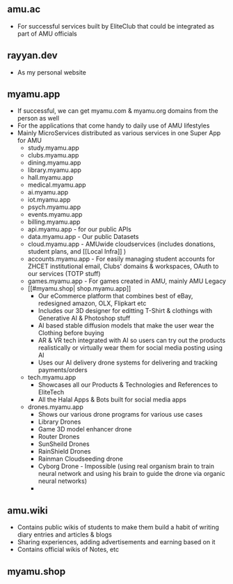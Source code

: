 
## amu.ac
- For successful services built by EliteClub that could be integrated as part of AMU officials

## rayyan.dev
- As my personal website
## myamu.app
- If successful, we can get myamu.com & myamu.org domains from the person as well
- For the applications that come handy to daily use of AMU lifestyles
- Mainly MicroServices distributed as various services in one Super App for AMU
	- study.myamu.app
	- clubs.myamu.app
	- dining.myamu.app
	- library.myamu.app
	- hall.myamu.app
	- medical.myamu.app
	- ai.myamu.app
	- iot.myamu.app
	- psych.myamu.app
	- events.myamu.app
	- billing.myamu.app
	- api.myamu.app - for our public APIs 
	- data.myamu.app - Our public Datasets
	- cloud.myamu.app - AMUwide cloudservices (includes donations, student plans, and [[Local Infra]] )
	- accounts.myamu.app - For easily managing student accounts for ZHCET institutional email, Clubs' domains & workspaces, OAuth to our services (TOTP stuff)
	- games.myamu.app - For games created in AMU, mainly AMU Legacy
	- [[#myamu.shop| shop.myamu.app]]
		- Our eCommerce platform that combines best of eBay, redesigned amazon, OLX, Flipkart etc
		- Includes our 3D designer for editting T-Shirt & clothings with Generative AI & Photoshop stuff
		- AI based stable diffusion models that make the user wear the Clothing before buying
		- AR & VR tech integrated with AI so users can try out the products realistically or virtually wear them for social media posting using AI
		- Uses our AI delivery drone systems for delivering and tracking payments/orders
	- tech.myamu.app
		- Showcases all our Products & Technologies and References to EliteTech
		- All the Halal Apps & Bots built for social media apps
	- drones.myamu.app
		- Shows our various drone programs for various use cases
		- Library Drones 
		- Game 3D model enhancer drone
		- Router Drones
		- SunSheild Drones
		- RainShield Drones
		- Rainman Cloudseeding drone
		- Cyborg Drone - Impossible (using real organism brain to train neural network and using his brain to guide the drone via organic neural networks)
		- 


## amu.wiki
- Contains public wikis of students to make them build a habit of writing diary entries and articles & blogs
- Sharing experiences, adding advertisements and earning based on it
- Contains official wikis of Notes, etc

## myamu.shop
